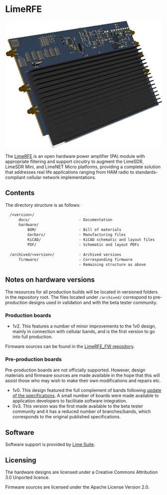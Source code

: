 # LimeRFE

![LimeRFE board](/images/LimeRFE_722w.jpg)

The [LimeRFE](https://www.crowdsupply.com/lime-micro/limerfe) is an open hardware power amplifier (PA) module with appropriate filtering and support circuitry to augment the LimeSDR, LimeSDR Mini, and LimeNET Micro platforms, providing a complete solution that addresses real life applications ranging from HAM radio to standards-compliant cellular network implementations.

## Contents

The directory structure is as follows:

      /<version>/
          docs/                      - Documentation
          hardware/
              BOM/                   - Bill of materials
              Gerbers/               - Manufacturing files
              KiCAD/                 - KiCAD schematic and layout files
              PDF/                   - Schematic and layout PDFs

      /archived/<version>/           - Archived versions
          firmware/                  - Corresponding firmware
                                     - Remaining structure as above

## Notes on hardware versions

The resources for all production builds will be located in versioned folders in the repository root. The files located under `/archived/` correspond to pre-production designs used in validation and with the beta tester community.

### Production boards

* 1v2. This features a number of minor improvements to the 1v0 design, mainly in connection with cellular bands, and is the first version to go into full production.

Firmware sources can be found in the [LimeRFE_FW repository](https://github.com/myriadrf/LimeRFE_FW).

### Pre-production boards

Pre-production boards are not officially supported. However, design materials and firmware sources are made available in the hope that this will assist those who may wish to make their own modifications and repairs etc. 

* 1v0. This design featured the full complement of bands following [update of the specifications](https://www.crowdsupply.com/lime-micro/limerfe/updates/performance-of-the-final-production-board). A small number of boards were made available to application developers to facilitate software integration.
* 0v3. This version was the first made available to the beta tester community and it has a reduced number of branches/bands, which corresponds to the original published specifications. 

## Software

Software support is provided by [Lime Suite](https://github.com/myriadrf/LimeSuite).

## Licensing

The hardware designs are licensed under a Creative Commons Attribution 3.0 Unported licence.

Firmware sources are licensed under the Apache License Version 2.0.
